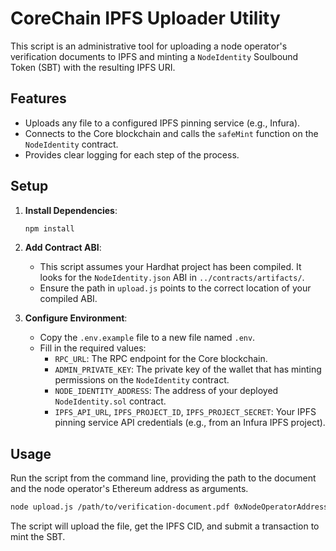 # CoreChain IPFS Uploader Utility

This script is an administrative tool for uploading a node operator's verification documents to IPFS and minting a `NodeIdentity` Soulbound Token (SBT) with the resulting IPFS URI.

## Features

- Uploads any file to a configured IPFS pinning service (e.g., Infura).
- Connects to the Core blockchain and calls the `safeMint` function on the `NodeIdentity` contract.
- Provides clear logging for each step of the process.

## Setup

1.  **Install Dependencies**:
    ```bash
    npm install
    ```

2.  **Add Contract ABI**:
    - This script assumes your Hardhat project has been compiled. It looks for the `NodeIdentity.json` ABI in `../contracts/artifacts/`.
    - Ensure the path in `upload.js` points to the correct location of your compiled ABI.

3.  **Configure Environment**:
    - Copy the `.env.example` file to a new file named `.env`.
    - Fill in the required values:
        - `RPC_URL`: The RPC endpoint for the Core blockchain.
        - `ADMIN_PRIVATE_KEY`: The private key of the wallet that has minting permissions on the `NodeIdentity` contract.
        - `NODE_IDENTITY_ADDRESS`: The address of your deployed `NodeIdentity.sol` contract.
        - `IPFS_API_URL`, `IPFS_PROJECT_ID`, `IPFS_PROJECT_SECRET`: Your IPFS pinning service API credentials (e.g., from an Infura IPFS project).

## Usage

Run the script from the command line, providing the path to the document and the node operator's Ethereum address as arguments.

```bash
node upload.js /path/to/verification-document.pdf 0xNodeOperatorAddress
```

The script will upload the file, get the IPFS CID, and submit a transaction to mint the SBT.
